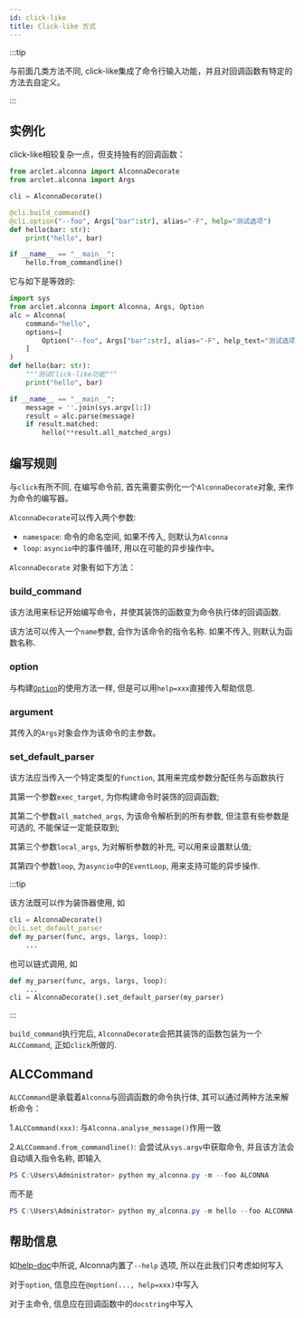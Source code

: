 ```yaml
---
id: click-like
title: Click-like 方式
---
```


:::tip

与前面几类方法不同, click-like集成了命令行输入功能，并且对回调函数有特定的方法去自定义。

:::

## 实例化

click-like相较复杂一点，但支持独有的回调函数：

```python
from arclet.alconna import AlconnaDecorate
from arclet.alconna import Args

cli = AlconnaDecorate()

@cli.build_command()
@cli.option("--foo", Args["bar":str], alias="-F", help="测试选项")
def hello(bar: str):
    print("hello", bar)

if __name__ == "__main__":
    hello.from_commandline()    

```

它与如下是等效的:
```python
import sys
from arclet.alconna import Alconna, Args, Option
alc = Alconna(
    command="hello",
    options=[
        Option("--foo", Args["bar":str], alias="-F", help_text="测试选项")
    ]
)
def hello(bar: str):
    """测试Click-like功能"""
    print("hello", bar)

if __name__ == "__main__":
    message = ''.join(sys.argv[1:])
    result = alc.parse(message)
    if result.matched:
        hello(**result.all_matched_args)

```

## 编写规则

与`click`有所不同, 在编写命令前, 首先需要实例化一个`AlconnaDecorate`对象, 来作为命令的编写器。

`AlconnaDecorate`可以传入两个参数:
- `namespace`: 命令的命名空间, 如果不传入, 则默认为`Alconna`
- `loop`: `asyncio`中的事件循环, 用以在可能的异步操作中。

`AlconnaDecorate` 对象有如下方法：
### build_command

该方法用来标记开始编写命令，并使其装饰的函数变为命令执行体的回调函数.

该方法可以传入一个`name`参数, 会作为该命令的指令名称. 如果不传入, 则默认为函数名称.

### option

与构建[`Option`](../basic/alconna-opt-and-sub.md)的使用方法一样, 但是可以用`help=xxx`直接传入帮助信息.

### argument

其传入的`Args`对象会作为该命令的主参数。

### set_default_parser

该方法应当传入一个特定类型的`function`, 其用来完成参数分配任务与函数执行

其第一个参数`exec_target`, 为你构建命令时装饰的回调函数;

其第二个参数`all_matched_args`, 为该命令解析到的所有参数, 但注意有些参数是可选的, 不能保证一定能获取到;

其第三个参数`local_args`, 为对解析参数的补充, 可以用来设置默认值;

其第四个参数`loop`, 为`asyncio`中的`EventLoop`, 用来支持可能的异步操作.

:::tip

该方法既可以作为装饰器使用, 如
```python
cli = AlconnaDecorate()
@cli.set_default_parser
def my_parser(func, args, largs, loop):
    ...
```

也可以链式调用, 如

```python
def my_parser(func, args, largs, loop):
    ...
cli = AlconnaDecorate().set_default_parser(my_parser)
```

:::

`build_command`执行完后, `AlconnaDecorate`会把其装饰的函数包装为一个`ALCCommand`, 正如`click`所做的.

## ALCCommand

`ALCCommand`是承载着`Alconna`与回调函数的命令执行体, 其可以通过两种方法来解析命令：

1.`ALCCommand(xxx)`: 与`Alconna.analyse_message()`作用一致

2.`ALCCommand.from_commandline()`: 会尝试从`sys.argv`中获取命令, 并且该方法会自动填入指令名称,
即输入
```powershell
PS C:\Users\Administrator> python my_alconna.py -m --foo ALCONNA
```
而不是
```powershell
PS C:\Users\Administrator> python my_alconna.py -m hello --foo ALCONNA
```

## 帮助信息

如[help-doc](../detail/help-doc.md)中所说, Alconna内置了`--help` 选项, 所以在此我们只考虑如何写入

对于`option`, 信息应在`@option(..., help=xxx)`中写入

对于主命令, 信息应在回调函数中的`docstring`中写入
